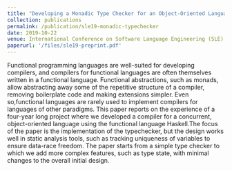 ```yaml
---
title: "Developing a Monadic Type Checker for an Object-Oriented Language"
collection: publications
permalink: /publication/sle19-monadic-typechecker
date: 2019-10-22
venue: International Conference on Software Language Engineering (SLE)
paperurl: '/files/sle19-preprint.pdf'
---
```


Functional programming languages are well-suited for developing compilers, and
compilers for functional languages are often themselves written in a functional
language. Functional abstractions, such as monads, allow abstracting away some
of the repetitive structure of a compiler, removing boilerplate code and making
extensions simpler. Even so,functional languages are rarely used to implement
compilers for languages of other paradigms. This paper reports on the experience
of a four-year long project where we developed a compiler for a concurrent,
object-oriented language using the functional language Haskell.The focus of the
paper is the implementation of the typechecker, but the design works well in
static analysis tools, such as tracking uniqueness of variables to ensure
data-race freedom. The paper starts from a simple type checker to which we add
more complex features, such as type state, with minimal changes to the overall
initial design.

